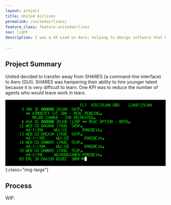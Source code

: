```yaml
---
layout: project
title: United Airlines
permalink: /unitedairlines/
feature_class: feature-unitedairlines
nav: light
description: I was a UX Lead on Aero; helping to design software that Gate Agents use to manage their flights all around the world.

---
```


## Project Summary

United decided to transfer away from SHARES (a command-line interface) to Aero (GUI). SHARES was hampering their ability to hire younger talent because it is very difficult to learn. One KPI was to reduce the number of agents who would leave work in tears.

![SHARES interface](/assets/images/projects/unitedairlines-shares.jpg){:class="img-large"}

## Process

WIP.
